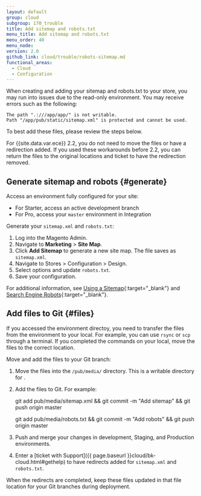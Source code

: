 ```yaml
---
layout: default
group: cloud
subgroup: 170_trouble
title: Add sitemap and robots.txt
menu_title: Add sitemap and robots.txt
menu_order: 40
menu_node:
version: 2.0
github_link: cloud/trouble/robots-sitemap.md
functional_areas:
  - Cloud
  - Configuration
---
```


When creating and adding your sitemap and robots.txt to your store, you may run into issues due to the read-only environment. You may receive errors such as the following:

    The path ".:///app/app/" is not writable.
    Path "/app/pub/static/sitemap.xml" is protected and cannot be used.

To best add these files, please review the steps below.

For {{site.data.var.ece}} 2.2, you do not need to move the files or have a redirection added. If you used these workarounds before 2.2, you can return the files to the original locations and ticket to have the redirection removed.

## Generate sitemap and robots {#generate}
Access an environment fully configured for your site:

* For Starter, access an active development branch
* For Pro, access your `master` environment in Integration

Generate your `sitemap.xml` and `robots.txt`:

1. Log into the Magento Admin.
2. Navigate to **Marketing** > **Site Map**.
3. Click **Add Sitemap** to generate a new site map. The file saves as `sitemap.xml`.
4. Navigate to Stores > Configuration > Design.
5. Select options and update `robots.txt`.
6. Save your configuration.

For additional information, see [Using a Sitemap](http://docs.magento.com/m2/ee/user_guide/marketing/sitemap-xml.html){:target="_blank"} and [Search Engine Robots](http://docs.magento.com/m2/ee/user_guide/marketing/search-engine-robots.html){:target="_blank"}.

## Add files to Git {#files}
If you accessed the environment directoy, you need to transfer the files from the environment to your local. For example, you can use `rsync` or  `scp` through a terminal. If you completed the commands on your local, move the files to the correct location.

Move and add the files to your Git branch:

1. Move the files into the `/pub/media/` directory. This is a writable directory for .
2. Add the files to Git. For example:

    git add pub/media/sitemap.xml && git commit -m "Add sitemap" && git push origin master

    git add pub/media/robots.txt && git commit -m "Add robots" && git push origin master
3. Push and merge your changes in development, Staging, and Production environments.
4. Enter a [ticket with Support]({{ page.baseurl }}cloud/bk-cloud.html#gethelp) to have redirects added for `sitemap.xml` and `robots.txt`.

When the redirects are completed, keep these files updated in that file location for your Git branches during deployment.
